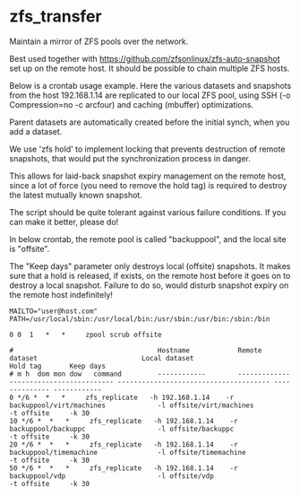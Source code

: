 zfs_transfer
============

Maintain a mirror of ZFS pools over the network.

Best used together with https://github.com/zfsonlinux/zfs-auto-snapshot
set up on the remote host. It should be possible to chain multiple ZFS
hosts.

Below is a crontab usage example. Here the various datasets
and snapshots from the host 192.168.1.14 are replicated to our local
ZFS pool, using SSH (-o Compression=no -c arcfour) and caching (mbuffer)
optimizations.

Parent datasets are automatically created before the initial synch,
when you add a dataset.

We use 'zfs hold' to implement locking that prevents destruction of
remote snapshots, that would put the synchronization process in danger.

This allows for laid-back snapshot expiry management on the remote host,
since a lot of force (you need to remove the hold tag) is required to
destroy the latest mutually known snapshot.

The script should be quite tolerant against various failure conditions.
If you can make it better, please do!

In below crontab, the remote pool is called "backuppool", and the local site
is "offsite".

The "Keep days" parameter only destroys local (offsite) snapshots. It
makes sure that a hold is released, if exists, on the remote host before
it goes on to destroy a local snapshot. Failure to do so, would disturb
snapshot expiry on the remote host indefinitely!

```
MAILTO="user@host.com"
PATH=/usr/local/sbin:/usr/local/bin:/usr/sbin:/usr/bin:/sbin:/bin

0 0  1   *   *     zpool scrub offsite

#                                    Hostname            Remote dataset                          Local dataset                          Hold tag       Keep days
# m h  dom mon dow   command         ------------        --------------------------------------- -------------------------------------- -------------- ------------
0 */6 *  *   *     zfs_replicate   -h 192.168.1.14    -r backuppool/virt/machines             -l offsite/virt/machines               -t offsite     -k 30
10 */6 *  *   *     zfs_replicate   -h 192.168.1.14    -r backuppool/backuppc                  -l offsite/backuppc                    -t offsite     -k 30
20 */6 *  *   *     zfs_replicate   -h 192.168.1.14    -r backuppool/timemachine               -l offsite/timemachine                 -t offsite     -k 30
50 */6 *  *   *     zfs_replicate   -h 192.168.1.14    -r backuppool/vdp                       -l offsite/vdp                         -t offsite     -k 30
```
